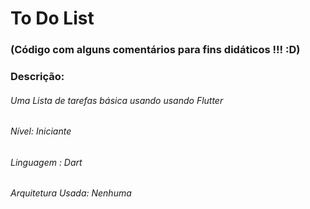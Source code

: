 # To Do List
### (Código com alguns comentários para fins didáticos !!! :D)
### Descrição:
###### Uma Lista de tarefas básica usando usando Flutter
###### Nível: Iniciante
###### Linguagem : Dart
###### Arquitetura Usada: Nenhuma
